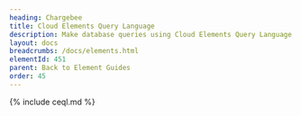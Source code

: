 ```yaml
---
heading: Chargebee
title: Cloud Elements Query Language
description: Make database queries using Cloud Elements Query Language.
layout: docs
breadcrumbs: /docs/elements.html
elementId: 451
parent: Back to Element Guides
order: 45
---
```


{% include ceql.md %}
